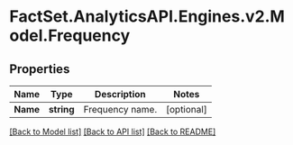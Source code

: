 # FactSet.AnalyticsAPI.Engines.v2.Model.Frequency
## Properties

Name | Type | Description | Notes
------------ | ------------- | ------------- | -------------
**Name** | **string** | Frequency name. | [optional] 

[[Back to Model list]](../README.md#documentation-for-models) [[Back to API list]](../README.md#documentation-for-api-endpoints) [[Back to README]](../README.md)

